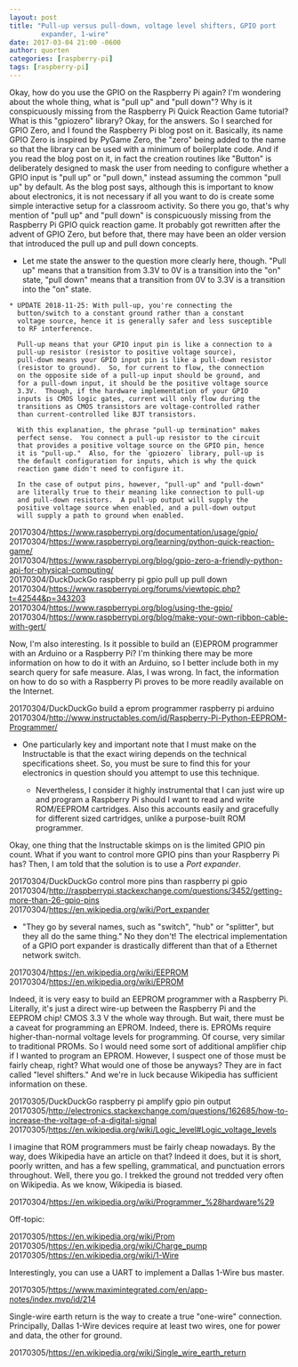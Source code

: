 ```yaml
---
layout: post
title: "Pull-up versus pull-down, voltage level shifters, GPIO port
        expander, 1-wire"
date: 2017-03-04 21:00 -0600
author: quorten
categories: [raspberry-pi]
tags: [raspberry-pi]
---
```


Okay, how do you use the GPIO on the Raspberry Pi again?  I'm
wondering about the whole thing, what is "pull up" and "pull down"?
Why is it conspicuously missing from the Raspberry Pi Quick Reaction
Game tutorial?  What is this "gpiozero" library?  Okay, for the
answers.  So I searched for GPIO Zero, and I found the Raspberry Pi
blog post on it.  Basically, its name GPIO Zero is inspired by PyGame
Zero, the "zero" being added to the name so that the library can be
used with a minimum of boilerplate code.  And if you read the blog
post on it, in fact the creation routines like "Button" is
deliberately designed to mask the user from needing to configure
whether a GPIO input is "pull up" or "pull down," instead assuming the
common "pull up" by default.  As the blog post says, although this is
important to know about electronics, it is not necessary if all you
want to do is create some simple interactive setup for a classroom
activity.  So there you go, that's why mention of "pull up" and "pull
down" is conspicuously missing from the Raspberry Pi GPIO quick
reaction game.  It probably got rewritten after the advent of GPIO
Zero, but before that, there may have been an older version that
introduced the pull up and pull down concepts.

* Let me state the answer to the question more clearly here, though.
  "Pull up" means that a transition from 3.3V to 0V is a transition
  into the "on" state, "pull down" means that a transition from 0V to
  3.3V is a transition into the "on" state.

<!-- more -->

    * UPDATE 2018-11-25: With pull-up, you're connecting the
      button/switch to a constant ground rather than a constant
      voltage source, hence it is generally safer and less susceptible
      to RF interference.

      Pull-up means that your GPIO input pin is like a connection to a
      pull-up resistor (resistor to positive voltage source),
      pull-down means your GPIO input pin is like a pull-down resistor
      (resistor to ground).  So, for current to flow, the connection
      on the opposite side of a pull-up input should be ground, and
      for a pull-down input, it should be the positive voltage source
      3.3V.  Though, if the hardware implementation of your GPIO
      inputs is CMOS logic gates, current will only flow during the
      transitions as CMOS transistors are voltage-controlled rather
      than current-controlled like BJT transistors.

      With this explanation, the phrase "pull-up termination" makes
      perfect sense.  You connect a pull-up resistor to the circuit
      that provides a positive voltage source on the GPIO pin, hence
      it is "pull-up."  Also, for the `gpiozero` library, pull-up is
      the default configuration for inputs, which is why the quick
      reaction game didn't need to configure it.

      In the case of output pins, however, "pull-up" and "pull-down"
      are literally true to their meaning like connection to pull-up
      and pull-down resistors.  A pull-up output will supply the
      positive voltage source when enabled, and a pull-down output
      will supply a path to ground when enabled.

20170304/https://www.raspberrypi.org/documentation/usage/gpio/  
20170304/https://www.raspberrypi.org/learning/python-quick-reaction-game/  
20170304/https://www.raspberrypi.org/blog/gpio-zero-a-friendly-python-api-for-physical-computing/  
20170304/DuckDuckGo raspberry pi gpio pull up pull down  
20170304/https://www.raspberrypi.org/forums/viewtopic.php?t=42544&p=343203  
20170304/https://www.raspberrypi.org/blog/using-the-gpio/  
20170304/https://www.raspberrypi.org/blog/make-your-own-ribbon-cable-with-gert/

Now, I'm also interesting.  Is it possible to build an (E)EPROM
programmer with an Arduino or a Raspberry Pi?  I'm thinking there may
be more information on how to do it with an Arduino, so I better
include both in my search query for safe measure.  Alas, I was wrong.
In fact, the information on how to do so with a Raspberry Pi proves to
be more readily available on the Internet.

20170304/DuckDuckGo build a eprom programmer raspberry pi arduino  
20170304/http://www.instructables.com/id/Raspberry-Pi-Python-EEPROM-Programmer/

* One particularly key and important note that I must make on the
  Instructable is that the exact wiring depends on the technical
  specifications sheet.  So, you must be sure to find this for your
  electronics in question should you attempt to use this technique.

    * Nevertheless, I consider it highly instrumental that I can just
      wire up and program a Raspberry Pi should I want to read and
      write ROM/EEPROM cartridges.  Also this accounts easily and
      gracefully for different sized cartridges, unlike a
      purpose-built ROM programmer.

Okay, one thing that the Instructable skimps on is the limited GPIO
pin count.  What if you want to control more GPIO pins than your
Raspberry Pi has?  Then, I am told that the solution is to use a _Port
expander_.

20170304/DuckDuckGo control more pins than raspberry pi gpio  
20170304/http://raspberrypi.stackexchange.com/questions/3452/getting-more-than-26-gpio-pins  
20170304/https://en.wikipedia.org/wiki/Port_expander

* "They go by several names, such as "switch", "hub" or "splitter",
  but they all do the same thing."  No they don't!  The electrical
  implementation of a GPIO port expander is drastically different than
  that of a Ethernet network switch.

20170304/https://en.wikipedia.org/wiki/EEPROM  
20170304/https://en.wikipedia.org/wiki/EPROM

Indeed, it is very easy to build an EEPROM programmer with a Raspberry
Pi.  Literally, it's just a direct wire-up between the Raspberry Pi
and the EEPROM chip!  CMOS 3.3 V the whole way through.  But wait,
there must be a caveat for programming an EPROM.  Indeed, there is.
EPROMs require higher-than-normal voltage levels for programming.  Of
course, very similar to traditional PROMs.  So I would need some sort
of additional amplifier chip if I wanted to program an EPROM.
However, I suspect one of those must be fairly cheap, right?  What
would one of those be anyways?  They are in fact called "level
shifters."  And we're in luck because Wikipedia has sufficient
information on these.

20170305/DuckDuckGo raspberry pi amplify gpio pin output  
20170305/http://electronics.stackexchange.com/questions/162685/how-to-increase-the-voltage-of-a-digital-signal  
20170305/https://en.wikipedia.org/wiki/Logic_level#Logic_voltage_levels

I imagine that ROM programmers must be fairly cheap nowadays.  By the
way, does Wikipedia have an article on that?  Indeed it does, but it
is short, poorly written, and has a few spelling, grammatical, and
punctuation errors throughout.  Well, there you go.  I trekked the
ground not tredded very often on Wikipedia.  As we know, Wikipedia is
biased.

20170304/https://en.wikipedia.org/wiki/Programmer_%28hardware%29

Off-topic:

20170305/https://en.wikipedia.org/wiki/Prom  
20170305/https://en.wikipedia.org/wiki/Charge_pump  
20170305/https://en.wikipedia.org/wiki/1-Wire

Interestingly, you can use a UART to implement a Dallas 1-Wire bus
master.

20170305/https://www.maximintegrated.com/en/app-notes/index.mvp/id/214

Single-wire earth return is the way to create a true "one-wire"
connection.  Principally, Dallas 1-Wire devices require at least two
wires, one for power and data, the other for ground.

20170305/https://en.wikipedia.org/wiki/Single_wire_earth_return
